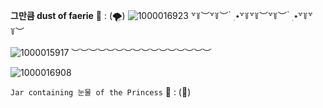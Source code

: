 
   **그만큼 dust of faerie**
   🐑  :  (🌪️)
![1000016923](https://github.com/user-attachments/assets/cdff451e-9348-4e14-81b4-ff1bf98770e7)
꒷꒦︶꒷꒦︶ ๋ ࣭ ⭑꒷꒦꒷꒦︶꒷꒦︶ ๋ ࣭ ⭑꒷꒦꒷꒦︶
 
![1000015917](https://github.com/user-attachments/assets/fa900a8b-ac0e-4bb3-ba17-181d655ec494)
︶︶︶︶︶︶︶︶︶︶︶︶︶︶︶︶

![1000016908](https://github.com/user-attachments/assets/702ce7b0-81f9-4746-a45e-7929259ebd6f)


`Jar containing 눈물 of the Princess`
     🍥      :   (🦪)


